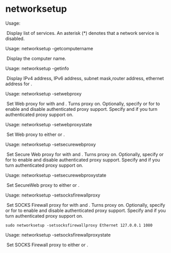 # networksetup



Usage: 	

​	Display list of services. An asterisk (*) denotes that a network service is disabled.





Usage: networksetup -getcomputername

​	Display the computer name.





Usage: networksetup -getinfo <networkservice>

​	Display IPv4 address, IPv6 address, subnet mask,router address, ethernet address for <networkservice>.





Usage: networksetup -setwebproxy <networkservice> <domain> <port number> <authenticated> <username> <password>

​	Set Web proxy for <networkservice> with <domain> and <port number>. Turns proxy on. Optionally, specify <on> or <off> for <authenticated> to enable and disable authenticated proxy support. Specify <username> and <password> if you turn authenticated proxy support on.



Usage: networksetup -setwebproxystate <networkservice> <on off>

​	Set Web proxy to either <on> or <off>.



Usage: networksetup -setsecurewebproxy <networkservice> <domain> <port number> <authenticated> <username> <password>

​	Set Secure Web proxy for <networkservice> with <domain> and <port number>. Turns proxy on. Optionally, specify <on> or <off> for <authenticated> to enable and disable authenticated proxy support. Specify <username> and <password> if you turn authenticated proxy support on.



Usage: networksetup -setsecurewebproxystate <networkservice> <on off>

​	Set SecureWeb proxy to either <on> or <off>.



Usage: networksetup -setsocksfirewallproxy <networkservice> <domain> <port number> <authenticated> <username> <password>

​	Set SOCKS Firewall proxy for <networkservice> with <domain> and <port number>. Turns proxy on. Optionally, specify <on> or <off> for <authenticated> to enable and disable authenticated proxy support. Specify <username> and <password> if you turn authenticated proxy support on.

~~~shell
sudo networksetup -setsocksfirewallproxy Ethernet 127.0.0.1 1080
~~~



Usage: networksetup -setsocksfirewallproxystate <networkservice> <on off>

​	Set SOCKS Firewall proxy to either <on> or <off>.

